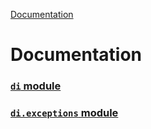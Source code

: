 [Documentation](/docs/documentation.md)

# Documentation

### [`di` module](/docs/di/di.md)
### [`di.exceptions` module](/docs/di/exceptions/exceptions.md)

